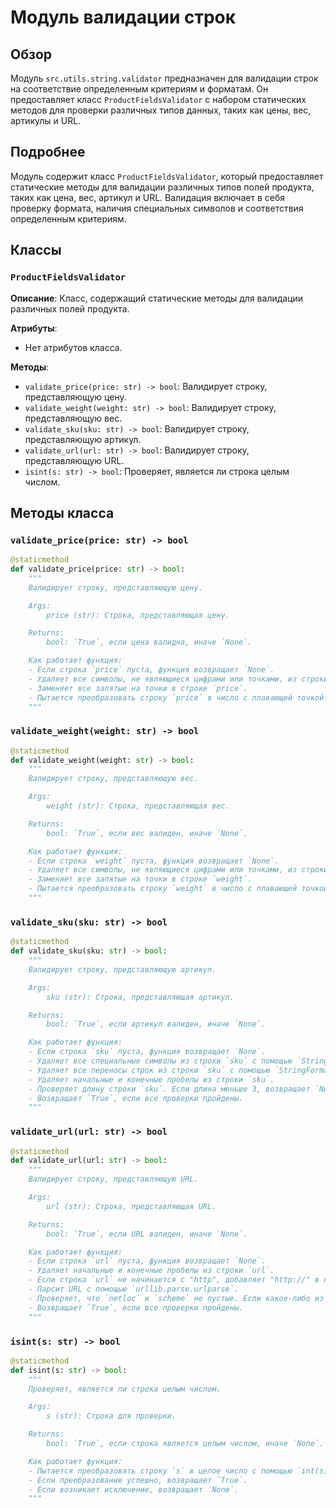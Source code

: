 # Модуль валидации строк

## Обзор

Модуль `src.utils.string.validator` предназначен для валидации строк на соответствие определенным критериям и форматам. Он предоставляет класс `ProductFieldsValidator` с набором статических методов для проверки различных типов данных, таких как цены, вес, артикулы и URL.

## Подробнее

Модуль содержит класс `ProductFieldsValidator`, который предоставляет статические методы для валидации различных типов полей продукта, таких как цена, вес, артикул и URL. Валидация включает в себя проверку формата, наличия специальных символов и соответствия определенным критериям.

## Классы

### `ProductFieldsValidator`

**Описание**: Класс, содержащий статические методы для валидации различных полей продукта.

**Атрибуты**:
- Нет атрибутов класса.

**Методы**:
- `validate_price(price: str) -> bool`: Валидирует строку, представляющую цену.
- `validate_weight(weight: str) -> bool`: Валидирует строку, представляющую вес.
- `validate_sku(sku: str) -> bool`: Валидирует строку, представляющую артикул.
- `validate_url(url: str) -> bool`: Валидирует строку, представляющую URL.
- `isint(s: str) -> bool`: Проверяет, является ли строка целым числом.

## Методы класса

### `validate_price(price: str) -> bool`

```python
@staticmethod
def validate_price(price: str) -> bool:
    """
    Валидирует строку, представляющую цену.

    Args:
        price (str): Строка, представляющая цену.

    Returns:
        bool: `True`, если цена валидна, иначе `None`.

    Как работает функция:
    - Если строка `price` пуста, функция возвращает `None`.
    - Удаляет все символы, не являющиеся цифрами или точками, из строки `price` с помощью регулярного выражения `Ptrn.clear_price`.
    - Заменяет все запятые на точки в строке `price`.
    - Пытается преобразовать строку `price` в число с плавающей точкой. Если преобразование успешно, возвращает `True`, иначе `None`.
    """
```

### `validate_weight(weight: str) -> bool`

```python
@staticmethod
def validate_weight(weight: str) -> bool:
    """
    Валидирует строку, представляющую вес.

    Args:
        weight (str): Строка, представляющая вес.

    Returns:
        bool: `True`, если вес валиден, иначе `None`.

    Как работает функция:
    - Если строка `weight` пуста, функция возвращает `None`.
    - Удаляет все символы, не являющиеся цифрами или точками, из строки `weight` с помощью регулярного выражения `Ptrn.clear_number`.
    - Заменяет все запятые на точки в строке `weight`.
    - Пытается преобразовать строку `weight` в число с плавающей точкой. Если преобразование успешно, возвращает `True`, иначе `None`.
    """
```

### `validate_sku(sku: str) -> bool`

```python
@staticmethod
def validate_sku(sku: str) -> bool:
    """
    Валидирует строку, представляющую артикул.

    Args:
        sku (str): Строка, представляющая артикул.

    Returns:
        bool: `True`, если артикул валиден, иначе `None`.

    Как работает функция:
    - Если строка `sku` пуста, функция возвращает `None`.
    - Удаляет все специальные символы из строки `sku` с помощью `StringFormatter.remove_special_characters`.
    - Удаляет все переносы строк из строки `sku` с помощью `StringFormatter.remove_line_breaks`.
    - Удаляет начальные и конечные пробелы из строки `sku`.
    - Проверяет длину строки `sku`. Если длина меньше 3, возвращает `None`.
    - Возвращает `True`, если все проверки пройдены.
    """
```

### `validate_url(url: str) -> bool`

```python
@staticmethod
def validate_url(url: str) -> bool:
    """
    Валидирует строку, представляющую URL.

    Args:
        url (str): Строка, представляющая URL.

    Returns:
        bool: `True`, если URL валиден, иначе `None`.

    Как работает функция:
    - Если строка `url` пуста, функция возвращает `None`.
    - Удаляет начальные и конечные пробелы из строки `url`.
    - Если строка `url` не начинается с "http", добавляет "http://" в начало строки.
    - Парсит URL с помощью `urllib.parse.urlparse`.
    - Проверяет, что `netloc` и `scheme` не пустые. Если какое-либо из этих условий не выполнено, возвращает `None`.
    - Возвращает `True`, если все проверки пройдены.
    """
```

### `isint(s: str) -> bool`

```python
@staticmethod
def isint(s: str) -> bool:
    """
    Проверяет, является ли строка целым числом.

    Args:
        s (str): Строка для проверки.

    Returns:
        bool: `True`, если строка является целым числом, иначе `None`.

    Как работает функция:
    - Пытается преобразовать строку `s` в целое число с помощью `int(s)`.
    - Если преобразование успешно, возвращает `True`.
    - Если возникает исключение, возвращает `None`.
    """